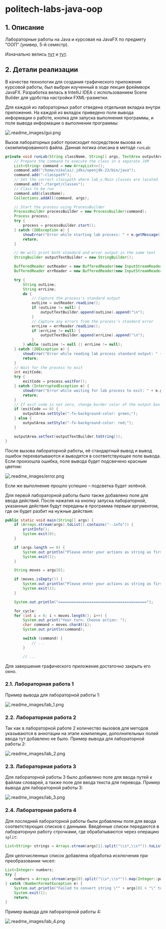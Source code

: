 # politech-labs-java-oop

## 1. Описание

Лабораторные работы на Java и курсовая на JavaFX по предмету "ООП" (универ, 5-й семестр).

Изначально велись [тут](https://github.com/spbstu-java/labs-Nikolai2038) и [тут](https://github.com/spbstu-java/course-work-Nikolai2038).

## 2. Детали реализации

В качестве технологии для создания графического приложения курсовой работы, был выбран изученный в ходе лекция фреймворк JavaFX.
Разработка велась в IntelliJ IDEA с использованием Scene Builder для удобства настройки FXML-разметки.

Для каждой из лабораторных работ отведена отдельная вкладка внутри приложения.
На каждой из вкладок приведено поле вывода информации о работе, кнопка для запуска выполнения программы, и поле вывода информации о выполнении программы:

![.readme_images/gui.png](.readme_images/gui.png)

Вызов лабораторных работ происходит посредством вызова их скомпилированного файла. Данная логика описана в методе `runLab`:

```java
private void runLab(String className, String[] args, TextArea outputArea) {
    // Prepare the command to execute the class in a separate JVM
    List<String> command = new ArrayList<>();
    command.add("/home/nikolai/.jdks/openjdk-23/bin/java");
    command.add("-classpath");
    // Set the correct classpath where lab_x.Main classes are located
    command.add("./target/classes");
    // Class to be run
    command.add(className);
    Collections.addAll(command, args);

    // Start the process using ProcessBuilder
    ProcessBuilder processBuilder = new ProcessBuilder(command);
    Process process;
    try {
        process = processBuilder.start();
    } catch (IOException e) {
        showError("Error while starting lab process: " + e.getMessage());
        return;
    }

    // We will print both standard and error output in the same text
    StringBuilder outputTextBuilder = new StringBuilder();

    BufferedReader outReader = new BufferedReader(new InputStreamReader(process.getInputStream()));
    BufferedReader errReader = new BufferedReader(new InputStreamReader(process.getErrorStream()));

    try {
        String outLine;
        String errLine;
        do {
            // Capture the process's standard output
            outLine = outReader.readLine();
            if (outLine != null) {
                outputTextBuilder.append(outLine).append("\n");
            }
            // Capture any errors from the process's standard error
            errLine = errReader.readLine();
            if (errLine != null) {
                outputTextBuilder.append(errLine).append("\n");
            }
        } while (outLine != null || errLine != null);
    } catch (IOException e) {
        showError("Error while reading lab process standard output: " + e.getMessage());
        return;
    }
    // Wait for the process to exit
    int exitCode;
    try {
        exitCode = process.waitFor();
    } catch (InterruptedException e) {
        showError("Error while waiting for lab process to exit: " + e.getMessage());
        return;
    }
    // If exit code is not zero, change border color of the output box
    if (exitCode == 0) {
        outputArea.setStyle("-fx-background-color: green;");
    } else {
        outputArea.setStyle("-fx-background-color: red;");
    }

    outputArea.setText(outputTextBuilder.toString());
}
```

После вызова лабораторной работы, её стандартный вывод и вывод ошибок перехватываются и выводятся в соответствующее поле вывода.
Если произошла ошибка, поле вывода будет подсвечено красным цветом:

![.readme_images/error.png](.readme_images/error.png)

Если же выполнение прошло успешно – подсветка будет зелёной.

Для первой лабораторной работы было также добавлено поле для ввода действий.
После нажатия на кнопку запуска лабораторной, указанные действия будут переданы в программа первым аргументом, где он будет разбит на нужные действия:


```java
public static void main(String[] args) {
    if (Arrays.stream(args).toList().contains("--info")) {
        printInfo();
        System.exit(0);
    }

    if (args.length == 0) {
        System.out.println("Please enter your actions as string as first argument to the program.");
        System.exit(1);
    }

    String moves = args[0];

    if (moves.isEmpty()) {
        System.out.println("Please enter your actions as string as first argument to the program.");
        System.exit(1);
    }

    System.out.println("========================================");

    for_cycle:
    for (int i = 0; i < moves.length(); i++) {
        System.out.print("Your turn. Choose action: ");
        char command = moves.charAt(i);
        System.out.println(command);

        switch (command) {
            // ...
        }

        // ...
```

Для завершения графического приложения достаточно закрыть его окно.

### 2.1. Лабораторная работа 1

Пример вывода для лабораторной работы 1:

![.readme_images/lab_1.png](.readme_images/lab_1.png)

### 2.2. Лабораторная работа 2

Так как в лабораторной работе 2 количество вызовов для методов указываются в аннотации на этапе компиляции, дополнительных полей ввода тут добавлено не было.
Пример вывода для лабораторной работы 2:

![.readme_images/lab_2.png](.readme_images/lab_2.png)

### 2.3. Лабораторная работа 3

Для лабораторной работы 3 было добавлено поле для ввода путей к файлам словарей, а также поле для ввода текста для перевода.
Пример вывода для лабораторной работы 3:

![.readme_images/lab_3.png](.readme_images/lab_3.png)

### 2.4. Лабораторная работа 4

Для последней лабораторной работы были добавлены поля для ввода соответствующих списков с данными.
Введённые списки передаются в лабораторную работу строчками, где обрабатываются через операцию `split`:

```java
List<String> strings = Arrays.stream(args[1].split("\\s*,\\s*")).toList();
```

Для целочисленных список добавлена обработка исключения при преобразовании чисел:

```java
List<Integer> numbers;
try {
    numbers = Arrays.stream(args[0].split("\\s*,\\s*")).map(Integer::parseInt).toList();
} catch (NumberFormatException e) {
    System.out.println("Failed to convert string \"" + args[0] + "\" to list of integers!");
    System.exit(1);
    return;
}
```

Пример вывода для лабораторной работы 4:

![.readme_images/lab_4.png](.readme_images/lab_4.png)
